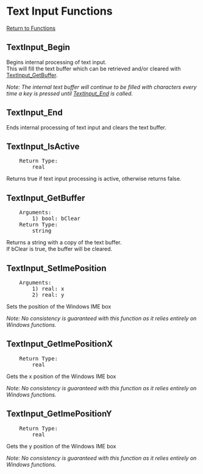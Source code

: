 ﻿# Text Input Functions

[Return to Functions](../functions.html)

## TextInput_Begin
Begins internal processing of text input.\
This will fill the text buffer which can be retrieved and/or cleared with [TextInput_GetBuffer](#textinput_getbuffer).

*Note: The internal text buffer will continue to be filled with characters every time a key is pressed until [TextInput_End](#textinput_end) is called.*

## TextInput_End
Ends internal processing of text input and clears the text buffer.

## TextInput_IsActive
<pre>
    Return Type:
        real
</pre>
Returns true if text input processing is active, otherwise returns false.

## TextInput_GetBuffer
<pre>
    Arguments:
        1) bool: bClear
    Return Type:
        string
</pre>
Returns a string with a copy of the text buffer.\
If bClear is true, the buffer will be cleared.

## TextInput_SetImePosition
<pre>
    Arguments:
        1) real: x
        2) real: y
</pre>
Sets the position of the Windows IME box

*Note: No consistency is guaranteed with this function as it relies entirely on Windows functions.*

## TextInput_GetImePositionX
<pre>
    Return Type:
        real
</pre>
Gets the x position of the Windows IME box

*Note: No consistency is guaranteed with this function as it relies entirely on Windows functions.*

## TextInput_GetImePositionY
<pre>
    Return Type:
        real
</pre>
Gets the y position of the Windows IME box

*Note: No consistency is guaranteed with this function as it relies entirely on Windows functions.*